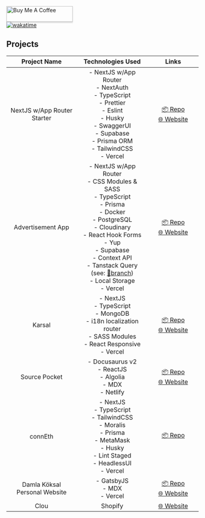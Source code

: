 <a href="https://www.buymeacoffee.com/damlakoksal" target="_blank"><img src="https://www.buymeacoffee.com/assets/img/custom_images/orange_img.png" alt="Buy Me A Coffee" style="height: 41px !important;width: 174px !important;box-shadow: 0px 3px 2px 0px rgba(190, 190, 190, 0.5) !important;-webkit-box-shadow: 0px 3px 2px 0px rgba(190, 190, 190, 0.5) !important;" ></a><br/>
[![wakatime](https://wakatime.com/badge/user/8f4ce347-1002-4def-af2d-654fa5f7a4a3.svg)](https://wakatime.com/@8f4ce347-1002-4def-af2d-654fa5f7a4a3)

## Projects

|           Project Name<img width="441" height="1">           | Technologies Used        <img width="441" height="1">                                                                                               |        Links  <img width="441" height="1">     |
|:--------------------------------:|:-------------------------------------------------------------------------------------------------------------------------:|:-------------------:|
|       NextJS w/App Router Starter       | - NextJS w/App Router<br>- NextAuth<br>- TypeScript<br>- Prettier<br>- Eslint<br>- Husky<br>- SwaggerUI<br>- Supabase<br>- Prisma ORM<br>- TailwindCSS<br>- Vercel | [📦 Repo](https://github.com/damla/nextjs-w-app-directory-starter)<br>[🌐 Website](https://nextjs-w-app-directory-starter.vercel.app/) |
|       Advertisement App       | - NextJS w/App Router<br>- CSS Modules & SASS<br>- TypeScript<br>- Prisma<br>- Docker<br>- PostgreSQL<br>- Cloudinary<br>- React Hook Forms<br>- Yup<br>- Supabase<br>- Context API<br>- Tanstack Query (see: [🎋branch](https://github.com/damla/ad-app/tree/feat/react-query-implementation))<br>- Local Storage<br>- Vercel | [📦 Repo](https://github.com/damla/ad-app)<br>[🌐 Website](https://ad-app.vercel.app) |
|              Karsal              | - NextJS<br>- TypeScript<br>- MongoDB<br>- i18n localization router<br>- SASS Modules<br>- React Responsive<br>- Vercel | [📦 Repo](https://github.com/damla/karsal)<br>[🌐 Website](https://karsal.vercel.app) |
|           Source Pocket          | - Docusaurus v2<br>- ReactJS<br>- Algolia<br>- MDX<br>- Netlify                                                                     |       [📦 Repo](https://github.com/Source-Pocket/source-pocket)<br>[🌐 Website](https://sourcepocket.io)      |
|             connEth             | - NextJS<br>- TypeScript<br>- TailwindCSS<br>- Moralis<br>- Prisma<br>- MetaMask<br>- Husky<br>- Lint Staged<br>- HeadlessUI<br>- Vercel                                       |       [📦 Repo](https://github.com/damla/connEth)      |
| Damla Köksal<br>Personal Website | - GatsbyJS<br>- MDX<br>- Vercel                                                                                         |       [📦 Repo](https://github.com/damla/damlakoksal)<br>[🌐 Website](https://damlakoksal.com)      |
|               Clou               | Shopify                                                                                                                 | [🌐 Website](https://clou.shop) |
<br>

